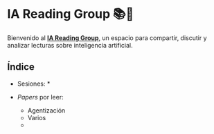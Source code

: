 # IA Reading Group 📚🤖  

Bienvenido al [**IA Reading Group**](https://mr-mcgl.github.io/ia-reading-group/), un espacio para compartir, discutir y analizar lecturas sobre inteligencia artificial.  

## Índice

* Sesiones:
  * 
  
* *Papers* por leer:
  * Agentización 
  * Varios []()
  * 

<!---## 📌 Objetivo  
## 🚀 ¿Cómo participar?  
1. Revisa la lista de lecturas disponibles.  
2. Propón nuevos artículos o libros para discutir.  
3. Comparte resúmenes, reflexiones o dudas en la sección correspondiente.  
4. Únete a las discusiones y enriquece el conocimiento colectivo.  

## 📧 Contacto  
-->

